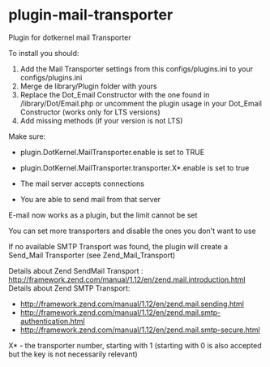 # plugin-mail-transporter
Plugin for dotkernel mail Transporter

To install you should:
1. Add the Mail Transporter settings from this configs/plugins.ini to your configs/plugins.ini 
2. Merge de library/Plugin folder with yours
3. Replace the Dot_Email Constructor with the one found in /library/Dot/Email.php or uncomment the plugin usage in your Dot_Email Constructor (works only for LTS versions)
4. Add missing methods (if your version is not LTS)

Make sure: 
 - plugin.DotKernel.MailTransporter.enable is set to TRUE
 - plugin.DotKernel.MailTransporter.transporter.X*.enable is set to true
 
 - The mail server accepts connections 
 - You are able to send mail from that server

 E-mail now works as a plugin, but the limit cannot be set
 
 You can set more transporters and disable the ones you don't want to use
 
 If no available SMTP Transport was found, the plugin will create a Send_Mail Transporter (see Zend_Mail_Transport)
 
 Details about Zend SendMail Transport : http://framework.zend.com/manual/1.12/en/zend.mail.introduction.html
 Details about Zend SMTP Transport: 
 * http://framework.zend.com/manual/1.12/en/zend.mail.sending.html
 * http://framework.zend.com/manual/1.12/en/zend.mail.smtp-authentication.html
 * http://framework.zend.com/manual/1.12/en/zend.mail.smtp-secure.html

 X* - the transporter number, starting with 1 (starting with 0 is also accepted but the key is not necessarily relevant)
 
 